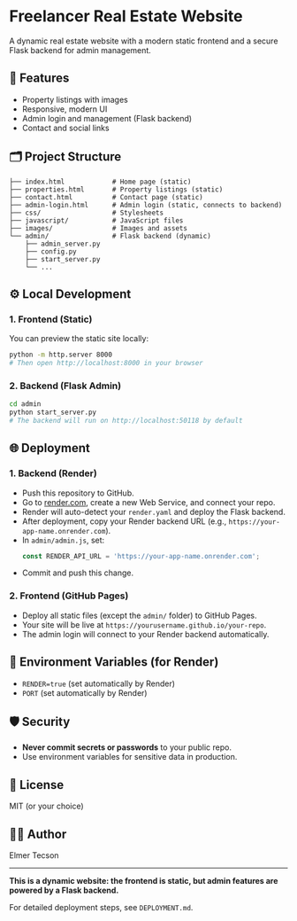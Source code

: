 # Freelancer Real Estate Website

A dynamic real estate website with a modern static frontend and a secure Flask backend for admin management.

## 🚀 Features
- Property listings with images
- Responsive, modern UI
- Admin login and management (Flask backend)
- Contact and social links

## 🗂️ Project Structure
```
├── index.html            # Home page (static)
├── properties.html       # Property listings (static)
├── contact.html          # Contact page (static)
├── admin-login.html      # Admin login (static, connects to backend)
├── css/                  # Stylesheets
├── javascript/           # JavaScript files
├── images/               # Images and assets
└── admin/                # Flask backend (dynamic)
    ├── admin_server.py
    ├── config.py
    ├── start_server.py
    └── ...
```

## ⚙️ Local Development

### 1. Frontend (Static)
You can preview the static site locally:
```bash
python -m http.server 8000
# Then open http://localhost:8000 in your browser
```

### 2. Backend (Flask Admin)
```bash
cd admin
python start_server.py
# The backend will run on http://localhost:50118 by default
```

## 🌐 Deployment

### 1. Backend (Render)
- Push this repository to GitHub.
- Go to [render.com](https://render.com), create a new Web Service, and connect your repo.
- Render will auto-detect your `render.yaml` and deploy the Flask backend.
- After deployment, copy your Render backend URL (e.g., `https://your-app-name.onrender.com`).
- In `admin/admin.js`, set:
  ```js
  const RENDER_API_URL = 'https://your-app-name.onrender.com';
  ```
- Commit and push this change.

### 2. Frontend (GitHub Pages)
- Deploy all static files (except the `admin/` folder) to GitHub Pages.
- Your site will be live at `https://yourusername.github.io/your-repo`.
- The admin login will connect to your Render backend automatically.

## 🔑 Environment Variables (for Render)
- `RENDER=true` (set automatically by Render)
- `PORT` (set automatically by Render)

## 🛡️ Security
- **Never commit secrets or passwords** to your public repo.
- Use environment variables for sensitive data in production.

## 📄 License
MIT (or your choice)

## 🙋‍♂️ Author
Elmer Tecson

---

**This is a dynamic website: the frontend is static, but admin features are powered by a Flask backend.**

For detailed deployment steps, see `DEPLOYMENT.md`. 